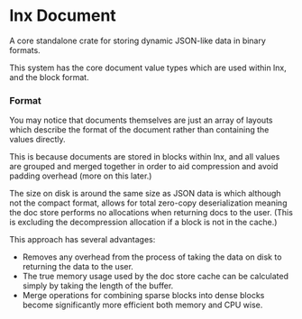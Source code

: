# lnx Document

A core standalone crate for storing dynamic JSON-like data in binary formats.

This system has the core document value types which are used within lnx, and the block format.

### Format
You may notice that documents themselves are just an array of layouts which describe the format
of the document rather than containing the values directly.

This is because documents are stored in blocks within lnx, and all values are grouped and merged together
in order to aid compression and avoid padding overhead (more on this later.)

The size on disk is around the same size as JSON data is which although not the compact format, allows for total
zero-copy deserialization meaning the doc store performs no allocations when returning docs to the user.
(This is excluding the decompression allocation if a block is not in the cache.)

This approach has several advantages:
- Removes any overhead from the process of taking the data on disk to returning the data to the user.
- The true memory usage used by the doc store cache can be calculated simply by taking the length of the buffer.
- Merge operations for combining sparse blocks into dense blocks become significantly more efficient both memory
  and CPU wise.